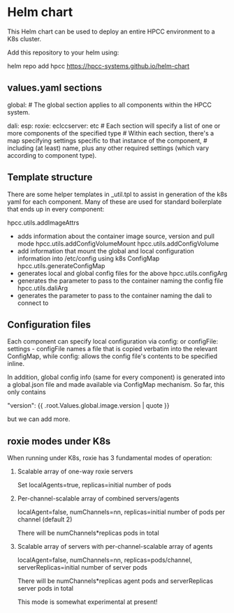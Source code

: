 Helm chart
==========

This Helm chart can be used to deploy an entire HPCC environment to a K8s cluster.

Add this repository to your helm using:

helm repo add hpcc https://hpcc-systems.github.io/helm-chart

values.yaml sections
--------------------

global:
    # The global section applies to all components within the HPCC system.

dali:
esp:
roxie:
eclccserver:
etc
    # Each section will specify a list of one or more components of the specified type
    # Within each section, there's a map specifying settings specific to that instance of the component,
    # including (at least) name, plus any other required settings (which vary according to component type).

Template structure
------------------

There are some helper templates in _util.tpl to assist in generation of the k8s yaml for each component.
Many of these are used for standard boilerplate that ends up in every component:

hpcc.utils.addImageAttrs
 - adds information about the container image source, version and pull mode
hpcc.utils.addConfigVolumeMount
hpcc.utils.addConfigVolume
 - add information that mount the global and local configuration information into /etc/config using k8s ConfigMap
hpcc.utils.generateConfigMap
 - generates local and global config files for the above
hpcc.utils.configArg
 - generates the parameter to pass to the container naming the config file 
hpcc.utils.daliArg
 - generates the parameter to pass to the container naming the dali to connect to 

Configuration files
-------------------

Each component can specify local configuration via config: or configFile: settings - configFile names a file
that is copied verbatim into the relevant ConfigMap, while config: allows the config file's contents to be
specified inline.

In addition, global config info (same for every component) is generated into a global.json file and made
available via ConfigMap mechanism. So far, this only contains 

  "version": {{ .root.Values.global.image.version | quote }}

but we can add more.

roxie modes under K8s
---------------------

When running under K8s, roxie has 3 fundamental modes of operation:

  1. Scalable array of one-way roxie servers

     Set localAgents=true, replicas=initial number of pods

  2. Per-channel-scalable array of combined servers/agents

     localAgent=false, numChannels=nn, replicas=initial number of pods per channel (default 2)

     There will be numChannels*replicas pods in total

  3. Scalable array of servers with per-channel-scalable array of agents

     localAgent=false, numChannels=nn, replicas=pods/channel, serverReplicas=initial number of server pods

     There will be numChannels*replicas agent pods and serverReplicas server pods in total
  
     This mode is somewhat experimental at present!
  

